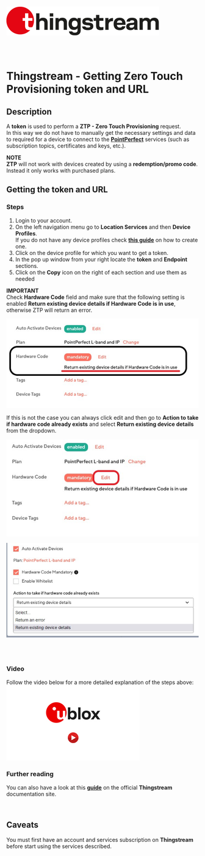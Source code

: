 ![Thingstream](./../media/shared/logos/thingstream_logo.jpg)

<br>
<br>

# Thingstream - Getting Zero Touch Provisioning token and URL

## Description 
 A **token** is used to perform a **ZTP - Zero Touch Provisioning** request.\
In this way we do not have to manually get the necessary settings and data to required for a device to connect to the **[PointPerfect](https://www.u-blox.com/en/product/pointperfect)** services (such as subscription topics, certificates and keys, etc.).

**NOTE**\
**ZTP** will not work with devices created by using a **redemption/promo code**. Instead it only works with purchased plans.

## Getting the token and URL
### Steps
1. Login to your account.
2. On the left navigation menu go to **Location Services** and then **Device Profiles**.\
   If you do not have any device profiles check **[this guide](./README_thingstream_create_profile.md)** on how to create one.
3. Click on the device profile for which you want to get a token.
4. In the pop up window from your right locate the **token** and **Endpoint** sections.
5. Click on the **Copy** icon on the right of each section and use them as needed

**IMPORTANT**\
Check **Hardware Code** field and make sure that the following setting is enabled **Return existing device details if Hardware Code is in use**, otherwise ZTP will return an error.

![](./../media/shared/readmes/hardware_code_return.jpg)

If this is not the case you can always click edit and then go to **Action to take if hardware code already exists** and select **Return existing device details** from the dropdown.

![](./../media/shared/readmes/hardware_code_return_e1.jpg)

![](./../media/shared/readmes/hardware_code_return_e2.jpg)

##

<br>

### Video
Follow the video below for a more detailed explanation of the steps above:\
[![Thingstream - Getting a device token](./../media/shared/misc/vid_rsz.jpg)](https://youtu.be/_fqAmGs9-5M)

### Further reading
You can also have a look at this **[guide](https://developer.thingstream.io/guides/location-services/pointperfect-zero-touch-provisioning)** on the official **Thingstream** documentation site.

<br>

## Caveats
You must first have an account and services subscription on **Thingstream** before start using the services described.




